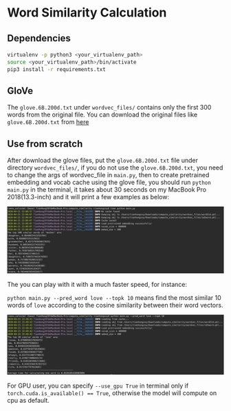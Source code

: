 # Word Similarity Calculation

## Dependencies

```bash
virtualenv -p python3 <your_virtualenv_path>
source <your_virtualenv_path>/bin/activate
pip3 install -r requirements.txt
```

## GloVe

The `glove.6B.200d.txt` under `wordvec_files/` contains only the first 300 words from the original file. You can download the original files like `glove.6B.200d.txt` from [here](https://nlp.stanford.edu/projects/glove/)

## Use from scratch

After download the glove files, put the `glove.6B.200d.txt` file under directory `wordvec_files/`, if you do not use the `glove.6B.200d.txt`, you need to change the args of wordvec_file in `main.py`, then to create pretrained embedding and vocab cache using the glove file, you should run `python main.py` in the terminal, it takes about 30 seconds on my MacBook Pro 2018(13.3-inch) and it will print a few examples as below:

![](https://github.com/TianHongZXY/Compute-Word-Similarity/blob/master/images/img1.png)

The you can play with it with a much faster speed, for instance:

`python main.py --pred_word love --topk 10` means find the most similar 10 words of `love` according to the cosine similarity between their word vectors.

![](https://github.com/TianHongZXY/Compute-Word-Similarity/blob/master/images/img2.png)

For GPU user, you can specify `--use_gpu True` in terminal only if `torch.cuda.is_available() == True`, otherwise the model will compute on  cpu as default.